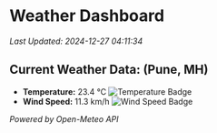 
# Weather Dashboard

_Last Updated: 2024-12-27 04:11:34_

## Current Weather Data: (Pune, MH)
- **Temperature:** 23.4 °C ![Temperature Badge](https://img.shields.io/badge/Temperature-Medium%20Temp-green)
- **Wind Speed:** 11.3 km/h ![Wind Speed Badge](https://img.shields.io/badge/Wind%20Speed-Low%20Wind-blue)

*Powered by Open-Meteo API*
